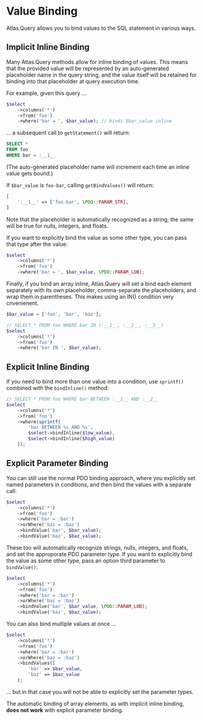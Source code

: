 # Value Binding

Atlas.Query allows you to bind values to the SQL statement in various ways.

## Implicit Inline Binding

Many Atlas.Query methods allow for inline binding of values. This means that the
provided value will be represented by an auto-generated placeholder name in the
query string, and the value itself will be retained for binding into that
placeholder at query execution time.

For example, given this query ...

```php
$select
    ->columns('*')
    ->from('foo')
    ->where('bar = ', $bar_value); // binds $bar_value inline
```

... a subsequent call to `getStatement()` will return:

```sql
SELECT *
FROM foo
WHERE bar = :__1__
```

(The auto-generated placeholder name will increment each time an inline value
gets bound.)

If `$bar_value` is `foo-bar`, calling `getBindValues()` will return:

```php
[
    ':__1__' => ['foo-bar', \PDO::PARAM_STR],
]
```

Note that the placeholder is automatically recognized as a string; the same will
be true for nulls, integers, and floats.

If you want to explicitly bind the value as some other type, you can pass that
type after the value:

```php
$select
    ->columns('*')
    ->from('foo')
    ->where('bar = ', $bar_value, \PDO::PARAM_LOB);
```

Finally, if you bind an array inline, Atlas.Query will set a bind each element
separately with its own placeholder, comma-separate the placeholders, and wrap
them in parentheses. This makes using an IN() condition very cnvenienent.

```php
$bar_value = ['foo', 'bar', 'baz'];

// SELECT * FROM foo WHERE bar IN (:__1__, :__2__, :__3__)
$select
    ->columns('*')
    ->from('foo')
    ->where('bar IN ', $bar_value);
```

## Explicit Inline Binding

If you need to bind more than one value into a condition, use `sprintf()`
combined with the `bindInline()` method:

```php
// SELECT * FROM foo WHERE bar BETWEEN :__1__ AND :__2__
$select
    ->columns('*')
    ->from('foo')
    ->where(sprintf(
        'bar BETWEEN %s AND %s',
        $select->bindInline($low_value),
        $select->bindInline($high_value)
    ));
```

## Explicit Parameter Binding

You can still use the normal PDO binding approach, where you explicitly set
named parameters in conditions, and then bind the values with a separate call:

```php
$select
    ->columns('*')
    ->from('foo')
    ->where('bar = :bar')
    ->orWhere('baz = :baz')
    ->bindValue('bar', $bar_value);
    ->bindValue('baz', $baz_value);
```

These too will automatically recognize strings, nulls, integers, and floats,
and set the approporate PDO parameter type. If you want to explicitly bind the
value as some other type, pass an option third parameter to `bindValue()`:

```php
$select
    ->columns('*')
    ->from('foo')
    ->where('bar = :bar')
    ->orWhere('baz = :baz')
    ->bindValue('bar', $bar_value, \PDO::PARAM_LOB);
    ->bindValue('baz', $baz_value);
```

You can also bind multiple values at once ...

```php
$select
    ->columns('*')
    ->from('foo')
    ->where('bar = :bar')
    ->orWhere('baz = :baz')
    ->bindValues([
        'bar' => $bar_value,
        'baz' => $baz_value
    );
```

... but in that case you will not be able to explicitly set the parameter types.

The automatic binding of array elements, as with implicit inline binding, **does
not work** with explicit parameter binding.
